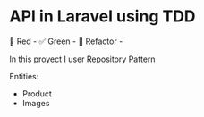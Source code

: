 # API in Laravel using TDD
 
:red_circle: Red -
:white_check_mark: Green -
:raised_hands: Refactor -

In this proyect I user Repository Pattern

Entities:
* Product
* Images


